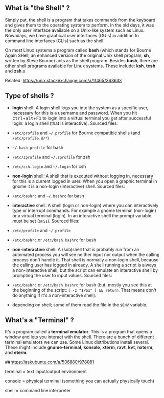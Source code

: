 ## What is "the Shell" ?

Simply put, the shell is a program that takes commands from the keyboard and gives them to the operating system to perform. In the old days, it was the only user interface available on a Unix-like system such as Linux. Nowadays, we have graphical user interfaces (GUIs) in addition to command line interfaces (CLIs) such as the shell.

On most Linux systems a program called **bash** (which stands for Bourne Again SHell, an enhanced version of the original Unix shell program, **sh**, written by Steve Bourne) acts as the shell program. Besides **bash**, there are other shell programs available for Linux systems. These include: **ksh**, **tcsh** and **zsh**.o

Related: https://unix.stackexchange.com/a/11465/363633

## Type of shells ?

* **login** shell: A login shell logs you into the system as a specific user, necessary for this is a username and password. When you hit <kbd>ctrl</kbd>+<kbd>alt</kbd>+<kbd>F1</kbd> to login into a virtual terminal you get after successful login: a login shell (that is interactive). Sourced files:
* `/etc/profile` and `~/.profile` for Bourne compatible shells (and `/etc/profile.d/*`)
* `~/.bash_profile` for bash
* `/etc/zprofile` and `~/.zprofile` for zsh
* `/etc/csh.login` and `~/.login` for csh

* **non-login** shell: A shell that is executed without logging in, necessary for this is a current logged in user. When you open a graphic terminal in gnome it is a non-login (interactive) shell. Sourced files:
* `/etc/bashrc` and `~/.bashrc` for bash

* **interactive** shell: A shell (login or non-login) where you can interactively type or interrupt commands. For example a gnome terminal (non-login) or a virtual terminal (login). In an interactive shell the prompt variable must be set (`$PS1`). Sourced files:
* `/etc/profile` and `~/.profile`
* `/etc/bashrc` or `/etc/bash.bashrc` for bash

* **non-interactive** shell: A (sub)shell that is probably run from an automated process you will see neither input nor output when the calling process don't handle it. That shell is normally a non-login shell, because the calling user has logged in already. A shell running a script is always a non-interactive shell, but the script can emulate an interactive shell by prompting the user to input values. Sourced files:
* `/etc/bashrc` or `/etc/bash.bashrc` for bash (but, mostly you see this at the beginning of the script: `[ -z "$PS1" ] && return`. That means don't do anything if it's a non-interactive shell).
* depending on shell; some of them read the file in the `$ENV` variable.



## What's a "Terminal" ?

It's a program called a **terminal emulator**. This is a program that opens a window and lets you interact with the shell. There are a bunch of different terminal emulators we can use. Some Linux distributions install several. These might include **gnome-terminal**, **konsole**, **xterm**, **rxvt**, **kvt**, **nxterm**, and **eterm**.

##https://askubuntu.com/a/506880/978081

terminal = text input/output environment

console = physical terminal (something you can actually physically touch)

shell = command line interpreter
